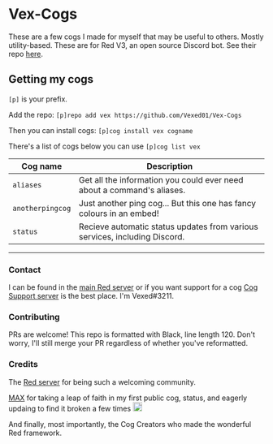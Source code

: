 # Vex-Cogs

These are a few cogs I made for myself that may be useful to others. Mostly utility-based.
These are for Red V3, an open source Discord bot. See their repo [here](https://github.com/Cog-Creators/Red-DiscordBot/).

## Getting my cogs

`[p]` is your prefix.

Add the repo: `[p]repo add vex https://github.com/Vexed01/Vex-Cogs`

Then you can install cogs: `[p]cog install vex cogname`

There's a list of cogs below you can use `[p]cog list vex`

| Cog name | Description |
| --- | --- |
| `aliases` | Get all the information you could ever need about a command's aliases. |
| `anotherpingcog` | Just another ping cog... But this one has fancy colours in an embed! |
| `status` | Recieve automatic status updates from various services, including Discord. |
---

### Contact

I can be found in the [main Red server](https://discord.gg/red) or if you want support for a cog [Cog Support server](https://discord.gg/GET4DVk) is the best place. I'm Vexed#3211.

### Contributing

PRs are welcome! This repo is formatted with Black, line length 120. Don't worry, I'll still merge your PR regardless of whether you've reformatted.

### Credits

The [Red server](https://discord.gg/red) for being such a welcoming community.

[MAX](https://github.com/maxbooiii) for taking a leap of faith in my first public cog, status, and eagerly updaing to find it broken a few times
<img src="https://media.discordapp.net/attachments/133251234164375552/813322657185136650/aha.png" alt="aha" width="18" height="18">

And finally, most importantly, the Cog Creators who made the wonderful Red framework.
